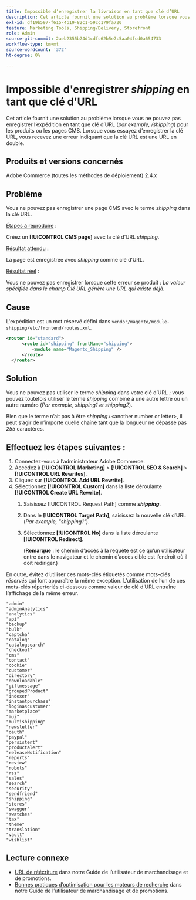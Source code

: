 ```yaml
---
title: Impossible d’enregistrer la livraison en tant que clé d’URL
description: Cet article fournit une solution au problème lorsque vous ne pouvez pas enregistrer l’expédition en tant que clé d’URL (_ par exemple, /shipping_) pour les produits ou les pages CMS. Lorsque vous essayez d’enregistrer la clé URL, vous recevez une erreur indiquant que la clé URL est un doublon d’une URL.
exl-id: df19b597-f615-4b19-82c1-59cc179fa720
feature: Marketing Tools, Shipping/Delivery, Storefront
role: Admin
source-git-commit: 2aeb2355b74d1cdfc62b5e7c5aa04fcd0a654733
workflow-type: tm+mt
source-wordcount: '372'
ht-degree: 0%

---
```


# Impossible d&#39;enregistrer _shipping_ en tant que clé d&#39;URL

Cet article fournit une solution au problème lorsque vous ne pouvez pas enregistrer l’expédition en tant que clé d’URL (_par exemple, /shipping_) pour les produits ou les pages CMS. Lorsque vous essayez d’enregistrer la clé URL, vous recevez une erreur indiquant que la clé URL est une URL en double.

## Produits et versions concernés

Adobe Commerce (toutes les méthodes de déploiement) 2.4.x

## Problème

Vous ne pouvez pas enregistrer une page CMS avec le terme _shipping_ dans la clé URL.

<u>Étapes à reproduire</u> :

Créez un **[!UICONTROL CMS page]** avec la clé d’URL _shipping_.

<u>Résultat attendu</u> :

La page est enregistrée avec _shipping_ comme clé d’URL.

<u>Résultat réel</u> :

Vous ne pouvez pas enregistrer lorsque cette erreur se produit :
*La valeur spécifiée dans le champ Clé URL génère une URL qui existe déjà.*

## Cause

L&#39;expédition est un mot réservé défini dans `vendor/magento/module-shipping/etc/frontend/routes.xml`.

```xml
<router id="standard">
      <route id="shipping" frontName="shipping">
          <module name="Magento_Shipping" />
      </route>
  </router>
```

## Solution

Vous ne pouvez pas utiliser le terme _shipping_ dans votre clé d’URL ; vous pouvez toutefois utiliser le terme _shipping_ combiné à une autre lettre ou un autre numéro (_Par exemple, shipping1 et shipping2_).

Bien que le terme n’ait pas à être _shipping_+&lt;another number or letter>, il peut s’agir de n’importe quelle chaîne tant que la longueur ne dépasse pas *255* caractères.

## Effectuez les étapes suivantes :

1. Connectez-vous à l’administrateur Adobe Commerce.
1. Accédez à **[!UICONTROL Marketing]** > **[!UICONTROL SEO & Search]** > **[!UICONTROL URL Rewrites]**.
1. Cliquez sur **[!UICONTROL Add URL Rewrite]**.
1. Sélectionnez **[!UICONTROL Custom]** dans la liste déroulante **[!UICONTROL Create URL Rewrite]**.
   1. Saisissez [!UICONTROL Request Path] comme **_shipping_**.
   1. Dans le **[!UICONTROL Target Path]**, saisissez la nouvelle clé d’URL (_Par exemple, &quot;shipping1&quot;_).
   1. Sélectionnez **[!UICONTROL No]** dans la liste déroulante **[!UICONTROL Redirect]**.


      (**Remarque** : le chemin d’accès à la requête est ce qu’un utilisateur entre dans le navigateur et le chemin d’accès cible est l’endroit où il doit rediriger.)

En outre, évitez d’utiliser ces mots-clés étiquetés comme mots-clés *réservés* qui font apparaître la même exception. L’utilisation de l’un de ces mots-clés répertoriés ci-dessous comme valeur de clé d’URL entraîne l’affichage de la même erreur.


```
"admin"
"adminAnalytics"
"analytics"
"api"
"backup"
"bulk"
"captcha"
"catalog"
"catalogsearch"
"checkout"
"cms"
"contact"
"cookie"
"customer"
"directory"
"downloadable"
"giftmessage"
"groupedProduct"
"indexer"
"instantpurchase"
"loginascustomer"
"marketplace"
"mui"
"multishipping"
"newsletter"
"oauth"
"paypal"
"persistent"
"productalert"
"releaseNotification"
"reports"
"review"
"robots"
"rss"
"sales"
"search"
"security"
"sendfriend"
"shipping"
"stores"
"swagger"
"swatches"
"tax"
"theme"
"translation"
"vault"
"wishlist"
```

## Lecture connexe

* [URL de réécriture](https://experienceleague.adobe.com/fr/docs/commerce-admin/marketing/seo/url-rewrites/url-rewrite) dans notre Guide de l’utilisateur de marchandisage et de promotions.
* [Bonnes pratiques d’optimisation pour les moteurs de recherche](https://experienceleague.adobe.com/fr/docs/commerce-admin/marketing/seo/seo-overview) dans notre Guide de l’utilisateur de marchandisage et de promotions.
